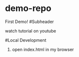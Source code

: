 # demo-repo

First Demo!
#Subheader

watch tutorial on youtube

#Local Development

1. open index.html in my browser
